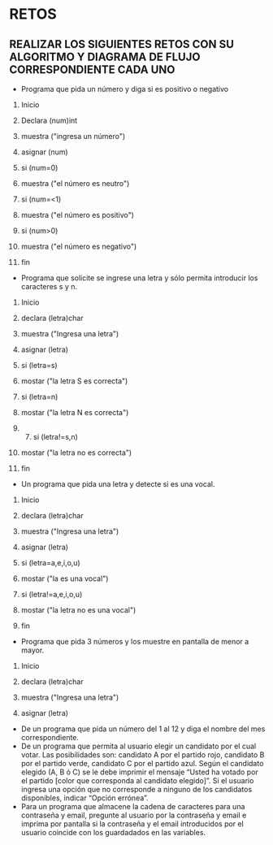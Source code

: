 # RETOS
## REALIZAR LOS SIGUIENTES RETOS CON SU ALGORITMO Y DIAGRAMA DE FLUJO CORRESPONDIENTE CADA UNO 

* Programa que pida un número y diga si es positivo o negativo

1. Inicio

2. Declara (num)int

3. muestra ("ingresa un número")

4. asignar (num)

5. si (num=0)

6. muestra ("el número es neutro")

7. si (num=<1)

8. muestra ("el número es positivo")

9. si (num>0)

10. muestra ("el número es negativo")

11. fin 


* Programa que solicite se ingrese una letra y sólo permita introducir los caracteres s y n.

1. Inicio

2. declara (letra)char

3. muestra ("Ingresa una letra")

4. asignar (letra)

5. si (letra=s)

6. mostar ("la letra S es correcta")

7. si (letra=n)

8. mostar ("la letra N es correcta") 

9. 7. si (letra!=s,n)

10. mostar ("la letra no es correcta")  

11. fin


* Un programa que pida una letra y detecte si es una vocal. 


1. Inicio

2. declara (letra)char

3. muestra ("Ingresa una letra")

4. asignar (letra)

5. si (letra=a,e,i,o,u)

6. mostar ("la es una vocal")

7. si (letra!=a,e,i,o,u)

8. mostar ("la letra no es una vocal") 

9. fin


* Programa que pida 3 números y los muestre en pantalla de menor a mayor. 


1. Inicio

2. declara (letra)char

3. muestra ("Ingresa una letra")

4. asignar (letra)










* De un programa que pida un número del 1 al 12 y diga el nombre del mes correspondiente.
* De un programa que permita al usuario elegir un candidato por el cual votar. Las posibilidades son: candidato A por el partido rojo, candidato B por el partido verde, candidato C por el partido azul. Según el candidato elegido (A, B ó C) se le debe imprimir el mensaje “Usted ha votado por el partido [color que corresponda al candidato elegido]”. Si el usuario ingresa una opción que no corresponde a ninguno de los candidatos disponibles, indicar “Opción errónea”.
* Para un programa que almacene la cadena de caracteres para una contraseña y email, pregunte al usuario por la contraseña y email e imprima por pantalla si la contraseña y el email introducidos por el usuario coincide con los guardadados en las variables.
